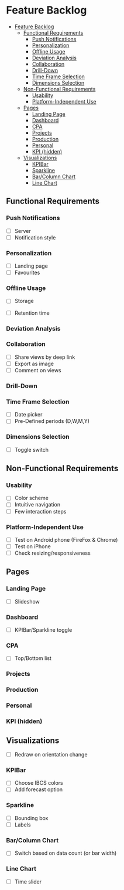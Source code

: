 # Feature Backlog

- [Feature Backlog](#feature-backlog)
  - [Functional Requirements](#functional-requirements)
    - [Push Notifications](#push-notifications)
    - [Personalization](#personalization)
    - [Offline Usage](#offline-usage)
    - [Deviation Analysis](#deviation-analysis)
    - [Collaboration](#collaboration)
    - [Drill-Down](#drill-down)
    - [Time Frame Selection](#time-frame-selection)
    - [Dimensions Selection](#dimensions-selection)
  - [Non-Functional Requirements](#non-functional-requirements)
    - [Usability](#usability)
    - [Platform-Independent Use](#platform-independent-use)
  - [Pages](#pages)
    - [Landing Page](#landing-page)
    - [Dashboard](#dashboard)
    - [CPA](#cpa)
    - [Projects](#projects)
    - [Production](#production)
    - [Personal](#personal)
    - [KPI (hidden)](#kpi-hidden)
  - [Visualizations](#visualizations)
    - [KPIBar](#kpibar)
    - [Sparkline](#sparkline)
    - [Bar/Column Chart](#barcolumn-chart)
    - [Line Chart](#line-chart)

## Functional Requirements

### Push Notifications

- [ ] Server
- [ ] Notification style

### Personalization

- [ ] Landing page
- [ ] Favourites

### Offline Usage

- [ ] Storage
- [ ] Retention time


### Deviation Analysis

### Collaboration

- [ ] Share views by deep link
- [ ] Export as image
- [ ] Comment on views

### Drill-Down

### Time Frame Selection

- [ ] Date picker
- [ ] Pre-Defined periods (D,W,M,Y)

### Dimensions Selection

- [ ] Toggle switch

## Non-Functional Requirements

### Usability

- [ ] Color scheme
- [ ] Intuitive navigation
- [ ] Few interaction steps

### Platform-Independent Use

- [ ] Test on Android phone (FireFox & Chrome)
- [ ] Test on iPhone
- [ ] Check resizing/responsiveness

## Pages

### Landing Page

- [ ] Slideshow

### Dashboard

- [ ] KPIBar/Sparkline toggle

### CPA

- [ ] Top/Bottom list

### Projects

### Production

### Personal

### KPI (hidden)

## Visualizations

- [ ] Redraw on orientation change

### KPIBar

- [ ] Choose IBCS colors
- [ ] Add forecast option

### Sparkline

- [ ] Bounding box
- [ ] Labels

### Bar/Column Chart

- [ ] Switch based on data count (or bar width)

### Line Chart

- [ ] Time slider